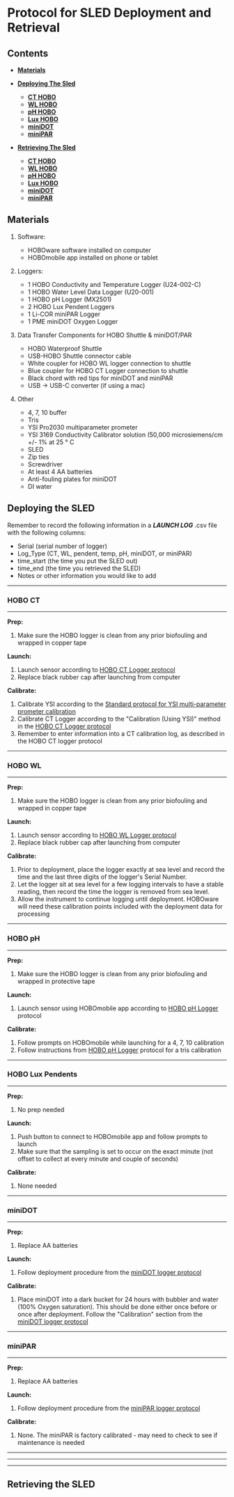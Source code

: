 # Protocol for SLED Deployment and Retrieval
## **Contents**  
- [**Materials**](#materials)  
- [**Deploying The Sled**](#deploying-the-sled)
	- [**CT HOBO**](#hobo-ct)
	- [**WL HOBO**](#hobo-wl)
	- [**pH HOBO**](#hobo-ph)
	- [**Lux HOBO**](#hobo-lux-pendents)
	- [**miniDOT**](#minidot)
	- [**miniPAR**](#minipar)  

- [**Retrieving The Sled**](#Deploying)
	- [**CT HOBO**](#hobo-ct)
	- [**WL HOBO**](#hobo-wl)
	- [**pH HOBO**](#hobo-ph)
	- [**Lux HOBO**](#hobo-lux-pendents)
	- [**miniDOT**](#minidot)
	- [**miniPAR**](#minipar)

## <a name="Materials"></a> **Materials**

1. Software:
	- HOBOware software installed on computer
	- HOBOmobile app installed on phone or tablet

2. Loggers:
	- 1 HOBO Conductivity and Temperature Logger (U24-002-C)
	- 1 HOBO Water Level Data Logger (U20-001)
	- 1 HOBO pH Logger (MX2501)
	- 2 HOBO Lux Pendent Loggers
	- 1 Li-COR miniPAR Logger
	- 1 PME miniDOT Oxygen Logger

3. Data Transfer Components for HOBO Shuttle & miniDOT/PAR
	- HOBO Waterproof Shuttle
	- USB-HOBO Shuttle connector cable
	- White coupler for HOBO WL logger connection to shuttle	
	- Blue coupler for HOBO CT Logger connection to shuttle
	- Black chord with red tips for miniDOT and miniPAR
	- USB -> USB-C converter (if using a mac)

4. Other
	- 4, 7, 10 buffer
	- Tris
	- YSI Pro2030 multiparameter prometer
	- YSI 3169 Conductivity Calibrator solution (50,000 microsiemens/cm +/- 1% at 25 ° C
	- SLED
	- Zip ties
	- Screwdriver
	- At least 4 AA batteries
	- Anti-fouling plates for miniDOT
	- DI water

## <a name=Deploying the SLED></a> **Deploying the SLED**
Remember to record the following information in a ***LAUNCH LOG*** .csv file with the following columns:
  
  - Serial (serial number of logger)
  - Log_Type (CT, WL, pendent, temp, pH, miniDOT, or miniPAR)
  - time_start (the time you put the SLED out)
  - time_end (the time you retrieved the SLED)
  - Notes or other information you would like to add


-------------
### <a name=CT HOBO></a> **HOBO CT**
------------- 

**Prep:**

1. Make sure the HOBO logger is clean from any prior biofouling and wrapped in copper tape

**Launch:**

1. Launch sensor according to [HOBO CT Logger protocol](https://github.com/SilbigerLab/Protocols/tree/master/Probe_and_Logger_Protocols/HOBO_CT_Loggers)
2. Replace black rubber cap after launching from computer

**Calibrate:**

1. Calibrate YSI according to the [Standard protocol for YSI multi-parameter prometer calibration](https://github.com/SilbigerLab/Protocols/blob/master/Probe_and_Logger_Protocols/YSI_2030/YSI2030_Calibration_SOP.md)
2. Calibrate CT Logger according to the "Calibration (Using YSI)" method in the [HOBO CT Logger protocol](https://github.com/SilbigerLab/Protocols/tree/master/Probe_and_Logger_Protocols/HOBO_CT_Loggers)
2. Remember to enter information into a CT calibration log, as described in the HOBO CT logger protocol

------------- 
### <a name=WL HOBO></a> **HOBO WL**
-------------   

**Prep:**

1. Make sure the HOBO logger is clean from any prior biofouling and wrapped in copper tape

**Launch:**

1. Launch sensor according to [HOBO WL Logger protocol](https://github.com/SilbigerLab/Protocols/tree/master/Probe_and_Logger_Protocols/HOBO_Depth_Loggers)
2. Replace black rubber cap after launching from computer


**Calibrate:**

1. Prior to deployment, place the logger exactly at sea level and record the time and the last three digits of the logger's Serial Number.
2. Let the logger sit at sea level for a few logging intervals to have a stable reading, then record the time the logger is removed from sea level.
3. Allow the instrument to continue logging until deployment. HOBOware will need these calibration points included with the deployment data for processing

------------- 
### <a name=pH HOBO></a> **HOBO pH**
-------------   

**Prep:**

1. Make sure the HOBO logger is clean from any prior biofouling and wrapped in protective tape

**Launch:**

1. Launch sensor using HOBOmobile app according to [HOBO pH Logger](https://github.com/SilbigerLab/Protocols/tree/master/Probe_and_Logger_Protocols/HOBO_pH_Logger) protocol

**Calibrate:**

1. Follow prompts on HOBOmobile while launching for a 4, 7, 10 calibration
2. Follow instructions from [HOBO pH Logger](https://github.com/SilbigerLab/Protocols/tree/master/Probe_and_Logger_Protocols/HOBO_pH_Logger) protocol for a tris calibration

------------- 
### <a name=lux HOBO></a> **HOBO Lux Pendents**
------------- 

**Prep:**

1. No prep needed

**Launch:**

1. Push button to connect to HOBOmobile app and follow prompts to launch
2. Make sure that the sampling is set to occur on the exact minute (not offset to collect at every minute and couple of seconds)

**Calibrate:**

1. None needed

-------------

### <a name=miniDOT></a> **miniDOT**
-------------   

**Prep:**

1. Replace AA batteries 

**Launch:**

1. Follow deployment procedure from the [miniDOT logger protocol](https://github.com/SilbigerLab/Protocols/tree/master/Probe_and_Logger_Protocols/miniDOT_Oxygen_Sensor)

**Calibrate:**

1. Place miniDOT into a dark bucket for 24 hours with bubbler and water (100% Oxygen saturation). This should be done either once before or once after deployment. Follow the "Calibration" section from the [miniDOT logger protocol](https://github.com/SilbigerLab/Protocols/tree/master/Probe_and_Logger_Protocols/miniDOT_Oxygen_Sensor)

-------------

### <a name=miniPAR></a> **miniPAR**
-------------   
**Prep:**

1. Replace AA batteries 

**Launch:**

1. Follow deployment procedure from the [miniPAR logger protocol](https://github.com/SilbigerLab/Protocols/tree/master/Probe_and_Logger_Protocols/LI-COR_PAR_Sensor_Manual)

**Calibrate:**

1. None. The miniPAR is factory calibrated - may need to check to see if maintenance is needed


------------
------------
-----------------

## <a name=Retrieving the SLED></a> **Retrieving the SLED**
